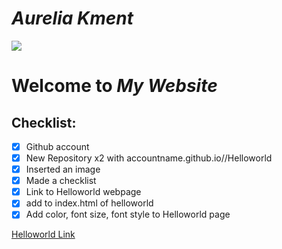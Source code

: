 # *Aurelia Kment*

![](https://web-assets.cdn.dealersolutions.com.au/modular.multisite.dealer.solutions/wp-content/uploads/sites/2121/2020/01/21072819/Vomo-Island-Fiji-Beach-front.jpg)


# Welcome to *My Website*

## Checklist:
- [x] Github account
- [x] New Repository x2 with accountname.github.io//Helloworld
- [x] Inserted an image
- [x] Made a checklist
- [x] Link to Helloworld webpage
- [x] add to index.html of helloworld
- [x] Add color, font size, font style to Helloworld page

[Helloworld Link](https://aurelia2024.github.io/Helloworld/)
